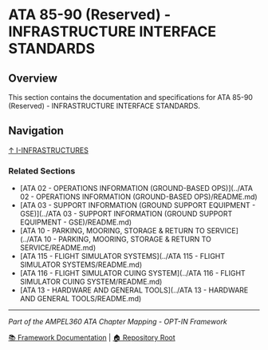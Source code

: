 # ATA 85-90 (Reserved) - INFRASTRUCTURE INTERFACE STANDARDS

## Overview

This section contains the documentation and specifications for ATA 85-90 (Reserved) - INFRASTRUCTURE INTERFACE STANDARDS.

## Navigation

[↑ I-INFRASTRUCTURES](../README.md)

### Related Sections

- [ATA 02 - OPERATIONS INFORMATION (GROUND-BASED OPS)](../ATA 02 - OPERATIONS INFORMATION (GROUND-BASED OPS)/README.md)
- [ATA 03 - SUPPORT INFORMATION (GROUND SUPPORT EQUIPMENT - GSE)](../ATA 03 - SUPPORT INFORMATION (GROUND SUPPORT EQUIPMENT - GSE)/README.md)
- [ATA 10 - PARKING, MOORING, STORAGE & RETURN TO SERVICE](../ATA 10 - PARKING, MOORING, STORAGE & RETURN TO SERVICE/README.md)
- [ATA 115 - FLIGHT SIMULATOR SYSTEMS](../ATA 115 - FLIGHT SIMULATOR SYSTEMS/README.md)
- [ATA 116 - FLIGHT SIMULATOR CUING SYSTEM](../ATA 116 - FLIGHT SIMULATOR CUING SYSTEM/README.md)
- [ATA 13 - HARDWARE AND GENERAL TOOLS](../ATA 13 - HARDWARE AND GENERAL TOOLS/README.md)

---

*Part of the AMPEL360 ATA Chapter Mapping - OPT-IN Framework*

[📚 Framework Documentation](../../README.md) | [🏠 Repository Root](../../../README.md)
